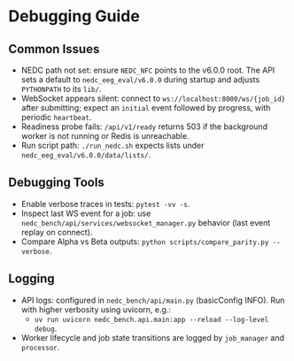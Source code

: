 # Debugging Guide

## Common Issues

- NEDC path not set: ensure `NEDC_NFC` points to the v6.0.0 root. The API sets a default to `nedc_eeg_eval/v6.0.0` during startup and adjusts `PYTHONPATH` to its `lib/`.
- WebSocket appears silent: connect to `ws://localhost:8000/ws/{job_id}` after submitting; expect an `initial` event followed by progress, with periodic `heartbeat`.
- Readiness probe fails: `/api/v1/ready` returns 503 if the background worker is not running or Redis is unreachable.
- Run script path: `./run_nedc.sh` expects lists under `nedc_eeg_eval/v6.0.0/data/lists/`.

## Debugging Tools

- Enable verbose traces in tests: `pytest -vv -s`.
- Inspect last WS event for a job: use `nedc_bench/api/services/websocket_manager.py` behavior (last event replay on connect).
- Compare Alpha vs Beta outputs: `python scripts/compare_parity.py --verbose`.

## Logging

- API logs: configured in `nedc_bench/api/main.py` (basicConfig INFO). Run with higher verbosity using uvicorn, e.g.:
  - `uv run uvicorn nedc_bench.api.main:app --reload --log-level debug`.
- Worker lifecycle and job state transitions are logged by `job_manager` and `processor`.
